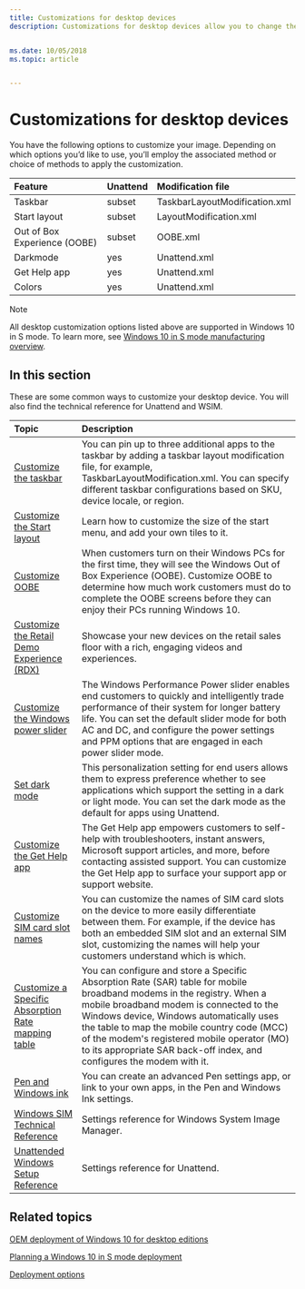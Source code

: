```yaml
---
title: Customizations for desktop devices
description: Customizations for desktop devices allow you to change the UI and other settings for a desktop image.


ms.date: 10/05/2018
ms.topic: article


---
```

# Customizations for desktop devices

You have the following options to customize your image. Depending on which options you’d like to use, you’ll employ the associated method or choice of methods to apply the customization.


| Feature                      | Unattend | Modification file             |
|:-----------------------------|:---------|:------------------------------|
| Taskbar                      | subset   | TaskbarLayoutModification.xml |
| Start layout                 | subset   | LayoutModification.xml        |
| Out of Box Experience (OOBE) | subset   | OOBE.xml                      |
| Darkmode                     | yes      | Unattend.xml                  |
| Get Help app                 | yes      | Unattend.xml                  |
| Colors                       | yes      | Unattend.xml                  |

<!--
| Pen & Windows Ink Workspace         | subset                               | InkWorkspaceModification.xml                  |
-->

>[!Note]
> All desktop customization options listed above are supported in Windows 10 in S mode. To learn more, see [Windows 10 in S mode manufacturing overview](https://docs.microsoft.com/en-us/windows-hardware/manufacture/desktop/windows-10-s-overview).

## In this section

These are some common ways to customize your desktop device. You will also find the technical reference for Unattend and WSIM.

| Topic                                                   | Description                                                                                         |
|:--------------------------------------------------------|:----------------------------------------------------------------------------------------------------|
| [Customize the taskbar](customize-the-taskbar.md)       | You can pin up to three additional apps to the taskbar by adding a taskbar layout modification file, for example, TaskbarLayoutModification.xml. You can specify different taskbar configurations based on SKU, device locale, or region.                                |
| [Customize the Start layout](customize-start-layout.md) | Learn how to customize the size of the start menu, and add your own tiles to it. |
| [Customize OOBE](customize-oobe.md)                     | When customers turn on their Windows PCs for the first time, they will see the Windows Out of Box Experience (OOBE). Customize OOBE to determine how much work customers must do to complete the OOBE screens before they can enjoy their PCs running Windows 10. |
| [Customize the Retail Demo Experience (RDX)](retail-demo-experience.md)                     | Showcase your new devices on the retail sales floor with a rich, engaging videos and experiences. |
| [Customize the Windows power slider](customize-power-slider.md) | The Windows Performance Power slider enables end customers to quickly and intelligently trade performance of their system for longer battery life. You can set the default slider mode for both AC and DC, and configure the power settings and PPM options that are engaged in each power slider mode. |
| [Set dark mode](set-dark-mode.md)                       | This personalization setting for end users allows them to express preference whether to see applications which support the setting in a dark or light mode. You can set the dark mode as the default for apps using Unattend.    |
| [Customize the Get Help app](customize-get-help-app.md) | The Get Help app empowers customers to self-help with troubleshooters, instant answers, Microsoft support articles, and more, before contacting assisted support. You can customize the Get Help app to surface your support app or support website.                      |
| [Customize SIM card slot names](customize-sim-card-slot-names.md) | You can customize the names of SIM card slots on the device to more easily differentiate between them. For example, if the device has both an embedded SIM slot and an external SIM slot, customizing the names will help your customers understand which is which. |
| [Customize a Specific Absorption Rate mapping table](customize-sar-mapping-table.md) | You can configure and store a Specific Absorption Rate (SAR) table for mobile broadband modems in the registry. When a mobile broadband modem is connected to the Windows device, Windows automatically uses the table to map the mobile country code (MCC) of the modem's registered mobile operator (MO) to its appropriate SAR back-off index, and configures the modem with it.                               |
|[Pen and Windows ink](pen-and-ink.md) | You can create an advanced Pen settings app, or link to your own apps, in the Pen and Windows Ink settings. |
| [Windows SIM Technical Reference](wsim/windows-system-image-manager-technical-reference.md) | Settings reference for Windows System Image Manager.            |
| [Unattended Windows Setup Reference](unattend/index.md) | Settings reference for Unattend.                                                              |

## Related topics

[OEM deployment of Windows 10 for desktop editions](https://docs.microsoft.com/en-us/windows-hardware/manufacture/desktop/oem-deployment-of-windows-10-for-desktop-editions)

[Planning a Windows 10 in S mode deployment](https://docs.microsoft.com/en-us/windows-hardware/manufacture/desktop/windows-10-s-planning)

[Deployment options](https://docs.microsoft.com/en-us/windows-hardware/manufacture/desktop/windows-deployment-options)
